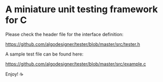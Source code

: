 # A miniature unit testing framework for C

Please check the header file for the interface definition:

https://github.com/algodesigner/tester/blob/master/src/tester.h

A sample test file can be found here:

https://github.com/algodesigner/tester/blob/master/src/example.c

Enjoy! ☕
